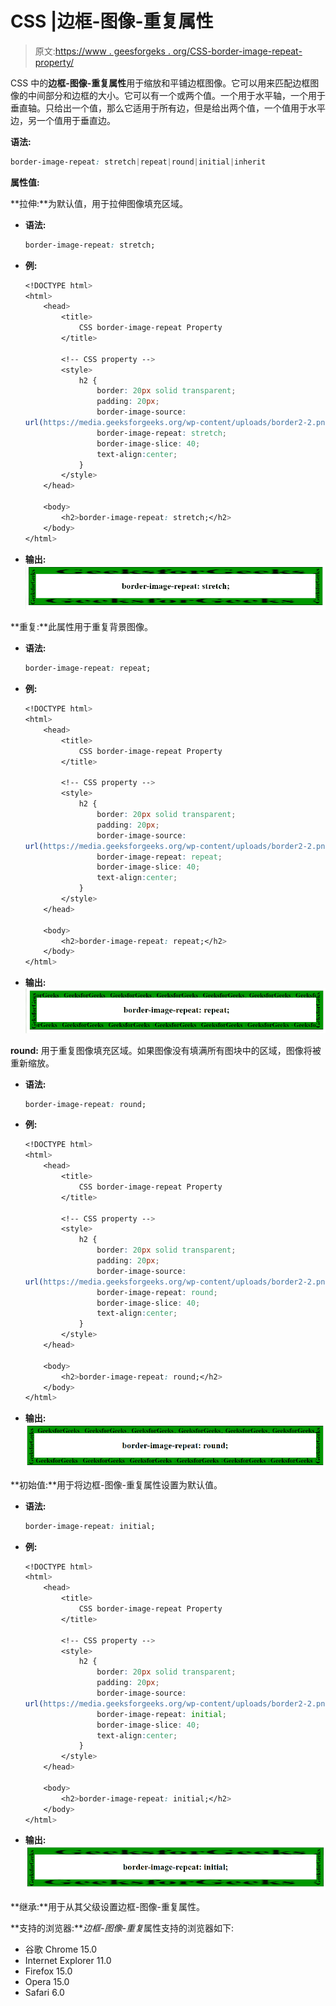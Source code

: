 # CSS |边框-图像-重复属性

> 原文:[https://www . geesforgeks . org/CSS-border-image-repeat-property/](https://www.geeksforgeeks.org/css-border-image-repeat-property/)

CSS 中的**边框-图像-重复属性**用于缩放和平铺边框图像。它可以用来匹配边框图像的中间部分和边框的大小。它可以有一个或两个值。一个用于水平轴，一个用于垂直轴。只给出一个值，那么它适用于所有边，但是给出两个值，一个值用于水平边，另一个值用于垂直边。

**语法:**

```css
border-image-repeat: stretch|repeat|round|initial|inherit
```

**属性值:**

**拉伸:**为默认值，用于拉伸图像填充区域。

*   **语法:**

    ```css
    border-image-repeat: stretch;
    ```

*   **例:**

    ```css
    <!DOCTYPE html> 
    <html> 
        <head> 
            <title>
                CSS border-image-repeat Property
            </title> 

            <!-- CSS property -->
            <style> 
                h2 {
                    border: 20px solid transparent;
                    padding: 20px;
                    border-image-source: 
    url(https://media.geeksforgeeks.org/wp-content/uploads/border2-2.png);
                    border-image-repeat: stretch;
                    border-image-slice: 40;
                    text-align:center;
                }
            </style>
        </head>

        <body>
            <h2>border-image-repeat: stretch;</h2>
        </body>
    </html>                    
    ```

*   **输出:**
    ![stretch](img/dbe09f6597dced6fe78eae65c369e46e.png)

**重复:**此属性用于重复背景图像。

*   **语法:**

    ```css
    border-image-repeat: repeat;
    ```

*   **例:**

    ```css
    <!DOCTYPE html> 
    <html> 
        <head> 
            <title>
                CSS border-image-repeat Property
            </title> 

            <!-- CSS property -->
            <style> 
                h2 {
                    border: 20px solid transparent;
                    padding: 20px;
                    border-image-source: 
    url(https://media.geeksforgeeks.org/wp-content/uploads/border2-2.png);
                    border-image-repeat: repeat;
                    border-image-slice: 40;
                    text-align:center;
                }
            </style>
        </head>

        <body>
            <h2>border-image-repeat: repeat;</h2>
        </body>
    </html>                    
    ```

*   **输出:**
    ![stretch](img/c574da05451e6df424da866fd0547065.png)

**round:** 用于重复图像填充区域。如果图像没有填满所有图块中的区域，图像将被重新缩放。

*   **语法:**

    ```css
    border-image-repeat: round;
    ```

*   **例:**

    ```css
    <!DOCTYPE html> 
    <html> 
        <head> 
            <title>
                CSS border-image-repeat Property
            </title> 

            <!-- CSS property -->
            <style> 
                h2 {
                    border: 20px solid transparent;
                    padding: 20px;
                    border-image-source: 
    url(https://media.geeksforgeeks.org/wp-content/uploads/border2-2.png);
                    border-image-repeat: round;
                    border-image-slice: 40;
                    text-align:center;
                }
            </style>
        </head>

        <body>
            <h2>border-image-repeat: round;</h2>
        </body>
    </html>                    
    ```

*   **输出:**
    ![stretch](img/973f229380d1d3f81ec688498ac7150a.png)

**初始值:**用于将边框-图像-重复属性设置为默认值。

*   **语法:**

    ```css
    border-image-repeat: initial;
    ```

*   **例:**

    ```css
    <!DOCTYPE html> 
    <html> 
        <head> 
            <title>
                CSS border-image-repeat Property
            </title> 

            <!-- CSS property -->
            <style> 
                h2 {
                    border: 20px solid transparent;
                    padding: 20px;
                    border-image-source: 
    url(https://media.geeksforgeeks.org/wp-content/uploads/border2-2.png);
                    border-image-repeat: initial;
                    border-image-slice: 40;
                    text-align:center;
                }
            </style>
        </head>

        <body>
            <h2>border-image-repeat: initial;</h2>
        </body>
    </html>                    
    ```

*   **输出:**
    ![stretch](img/78cadad54da4629c99749707c1db982f.png)

**继承:**用于从其父级设置边框-图像-重复属性。

**支持的浏览器:***边框-图像-重复*属性支持的浏览器如下:

*   谷歌 Chrome 15.0
*   Internet Explorer 11.0
*   Firefox 15.0
*   Opera 15.0
*   Safari 6.0